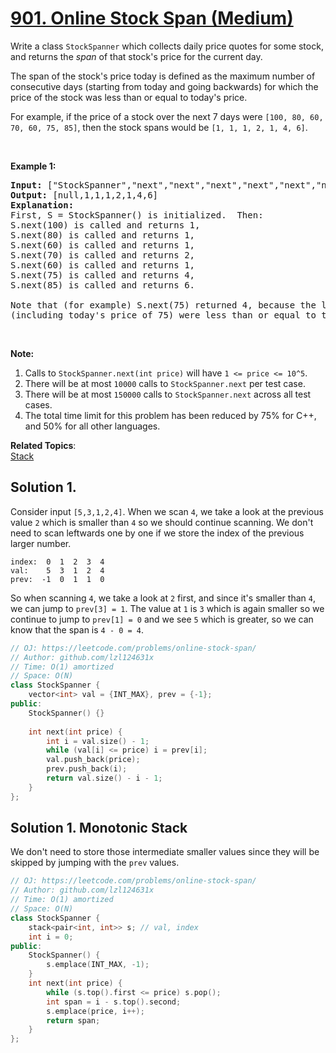 # [901. Online Stock Span (Medium)](https://leetcode.com/problems/online-stock-span/)

<p>Write a class <code>StockSpanner</code> which collects daily price quotes for some stock, and returns the <em>span</em>&nbsp;of that stock's price for the current day.</p>

<p>The span of the stock's price today&nbsp;is defined as the maximum number of consecutive days (starting from today and going backwards)&nbsp;for which the price of the stock was less than or equal to today's price.</p>

<p>For example, if the price of a stock over the next 7 days were <code>[100, 80, 60, 70, 60, 75, 85]</code>, then the stock spans would be <code>[1, 1, 1, 2, 1, 4, 6]</code>.</p>

<p>&nbsp;</p>

<div>
<p><strong>Example 1:</strong></p>

<pre><strong>Input: </strong><span id="example-input-1-1">["StockSpanner","next","next","next","next","next","next","next"]</span>, <span id="example-input-1-2">[[],[100],[80],[60],[70],[60],[75],[85]]</span>
<strong>Output: </strong><span id="example-output-1">[null,1,1,1,2,1,4,6]</span>
<strong>Explanation: </strong>
First, S = StockSpanner() is initialized.  Then:
S.next(100) is called and returns 1,
S.next(80) is called and returns 1,
S.next(60) is called and returns 1,
S.next(70) is called and returns 2,
S.next(60) is called and returns 1,
S.next(75) is called and returns 4,
S.next(85) is called and returns 6.

Note that (for example) S.next(75) returned 4, because the last 4 prices
(including today's price of 75) were less than or equal to today's price.
</pre>

<p>&nbsp;</p>

<p><strong>Note:</strong></p>

<ol>
	<li>Calls to <code>StockSpanner.next(int price)</code> will have <code>1 &lt;= price &lt;= 10^5</code>.</li>
	<li>There will be at most <code>10000</code> calls to <code>StockSpanner.next</code>&nbsp;per test case.</li>
	<li>There will be at most <code>150000</code> calls to <code>StockSpanner.next</code> across all test cases.</li>
	<li>The total&nbsp;time limit for this problem has been reduced by 75% for&nbsp;C++, and 50% for all other languages.</li>
</ol>
</div>


**Related Topics**:  
[Stack](https://leetcode.com/tag/stack/)

## Solution 1.

Consider input `[5,3,1,2,4]`. When we scan `4`, we take a look at the previous value `2` which is smaller than `4` so we should continue scanning. We don't need to scan leftwards one by one if we store the index of the previous larger number.

```
index:  0  1  2  3  4
val:    5  3  1  2  4
prev:  -1  0  1  1  0
```

So when scanning `4`, we take a look at `2` first, and since it's smaller than `4`, we can jump to `prev[3] = 1`. The value at `1` is `3` which is again smaller so we continue to jump to `prev[1] = 0` and we see `5` which is greater, so we can know that the span is `4 - 0 = 4`.

```cpp
// OJ: https://leetcode.com/problems/online-stock-span/
// Author: github.com/lzl124631x
// Time: O(1) amortized
// Space: O(N)
class StockSpanner {
    vector<int> val = {INT_MAX}, prev = {-1};
public:
    StockSpanner() {}
    
    int next(int price) {
        int i = val.size() - 1;
        while (val[i] <= price) i = prev[i];
        val.push_back(price);
        prev.push_back(i);
        return val.size() - i - 1;
    }
};
```

## Solution 1. Monotonic Stack

We don't need to store those intermediate smaller values since they will be skipped by jumping with the `prev` values.

```cpp
// OJ: https://leetcode.com/problems/online-stock-span/
// Author: github.com/lzl124631x
// Time: O(1) amortized
// Space: O(N)
class StockSpanner {
    stack<pair<int, int>> s; // val, index
    int i = 0;
public:
    StockSpanner() {
        s.emplace(INT_MAX, -1);
    }
    int next(int price) {
        while (s.top().first <= price) s.pop();
        int span = i - s.top().second;
        s.emplace(price, i++);
        return span;
    }
};
```